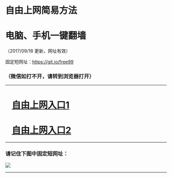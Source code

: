 ﻿# 自由上网简易方法

# 电脑、手机一键翻墙

（2017/09/18 更新，网址有效）

固定短网址：https://git.io/free99

### （微信如打不开，请转到浏览器打开）


***





# &nbsp;&nbsp; <a href="http://ft1771024580.fwq-tz1005.info/fwqtz01.html?t=091800117934 " target="_blank">自由上网入口1</a>
# &nbsp;&nbsp; <a href="http://ft3030422300.fwq-tz1006.info/fwqtz02.html?t=09180015541 " target="_blank">自由上网入口2</a>
***

### 请记住下图中固定短网址：

<img src="https://s3-us-west-2.amazonaws.com/fwq-1001/yjfq-20170905okok.png" /> 


***

